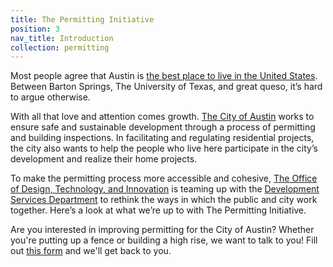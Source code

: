 ```yaml
---
title: The Permitting Initiative
position: 3
nav_title: Introduction
collection: permitting
---
```


Most people agree that Austin is [the best place to live in the United States](http://realestate.usnews.com/places/rankings/best-places-to-live). Between Barton Springs, The University of Texas, and great queso, it’s hard to argue otherwise.

With all that love and attention comes growth. [The City of Austin](http://austintexas.gov) works to ensure safe and sustainable development through a process of permitting and building inspections. In facilitating and regulating residential projects, the city also wants to help the people who live here participate in the city’s development and realize their home projects.

To make the permitting process more accessible and cohesive, [The Office of Design, Technology, and Innovation](https://cityofaustin.github.io/innovation-fellows/) is teaming up with the [Development Services Department](http://developmentatx.com/) to rethink the ways in which the public and city work together. Here’s a look at what we’re up to with The Permitting Initiative.

Are you interested in improving permitting for the City of Austin? Whether you're putting up a fence or building a high rise, we want to talk to you!
Fill out [this form]( https://docs.google.com/forms/d/e/1FAIpQLSc6QnBfcU1-X3cv7BNmkZ81trLxFPbMtg5Qj1JlDdWbYi5SDA/viewform?usp=sf_link) and we'll get back to you.
